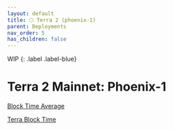 ```yaml
---
layout: default
title: 🌕 Terra 2 (phoenix-1)
parent: Deployments
nav_order: 5
has_children: false
---
```


WIP
{: .label .label-blue}

# Terra 2 Mainnet: Phoenix-1


[Block Time Average](https://app.flipsidecrypto.com/velocity/visuals/04916348-4ecd-4e60-8abf-4b4b85480de5/e1e6f326-4636-4b73-a890-2bca9c613a93)

[Terra Block Time](https://app.flipsidecrypto.com/velocity/queries/e1e6f326-4636-4b73-a890-2bca9c613a93)



